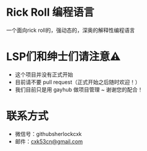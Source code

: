 # Rick Roll 编程语言
一个面向rick roll的，强动态的，深奥的解释性编程语言
# LSP们和绅士们请注意⚠
- 这个项目并没有正式开始
- 目前请不要 pull request（正式开始之后随时欢迎！）
- 我们目前只是用 gayhub 做项目管理
~ 谢谢您的配合！
# 联系方式
- 微信号：githubsherlockcxk
- 邮件：cxk53cn@gmail.com
